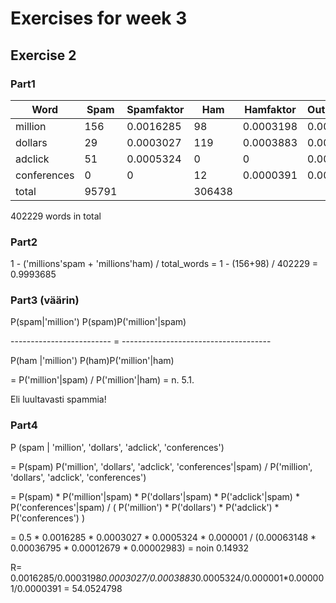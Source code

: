 # Exercises for week 3


## Exercise 2

### Part1

| Word | Spam | Spamfaktor| Ham | Hamfaktor | OutOfAllWords(4) |
| --- | --- | --- | --- | --- | --- |
| million | 156 | 0.0016285 | 98 | 0.0003198 | 0.00063148
| dollars | 29  | 0.0003027 |119 | 0.0003883 | 0.00036795
| adclick | 51  | 0.0005324 | 0 | 0          | 0.00012679
| conferences | 0 | 0 | 12 | 0.0000391       | 0.00002983
| total | 95791 | | 306438 | 

402229 words in total


### Part2

1 - ('millions'spam + 'millions'ham) / total_words = 1 - (156+98) / 402229 = 0.9993685

### Part3 (väärin)

P(spam|'million')         P(spam)P('million'|spam)

-------------------------  = -------------------------------------

P(ham |'million')        P(ham)P('million'|ham)


= P('million'|spam) / P('million'|ham) = n. 5.1. 

Eli luultavasti spammia!

### Part4

P (spam | 'million', 'dollars', 'adclick', 'conferences')

= P(spam) P('million', 'dollars', 'adclick', 'conferences'|spam) / P('million', 'dollars', 'adclick', 'conferences')

= P(spam) * P('million'|spam) * P('dollars'|spam) * P('adclick'|spam) * P('conferences'|spam) / ( P('million') * P('dollars') * P('adclick') * P('conferences') )

= 0.5 * 0.0016285 * 0.0003027 * 0.0005324 * 0.000001 /
(0.00063148 * 0.00036795 * 0.00012679 * 0.00002983)
= noin 0.14932

R= 0.0016285/0.0003198*0.0003027/0.0003883*0.0005324/0.000001*0.000001/0.0000391 = 54.0524798